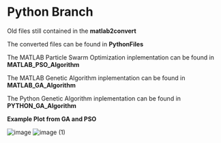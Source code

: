 # Python Branch

Old files still contained in the **matlab2convert**

The converted files can be found in **PythonFiles**


The MATLAB Particle Swarm Optimization inplementation can be found in **MATLAB_PSO_Algorithm**

The MATLAB Genetic Algorithm inplementation can be found in **MATLAB_GA_Algorithm**

The Python Genetic Algorithm inplementation can be found in **PYTHON_GA_Algorithm**

**Example Plot from GA and PSO**

![image](https://user-images.githubusercontent.com/55459522/76656359-cde97780-6545-11ea-8a1e-c3a8384b952f.png)
![image (1)](https://user-images.githubusercontent.com/55459522/76656406-e22d7480-6545-11ea-8ea4-9b8369f8e23c.png)
